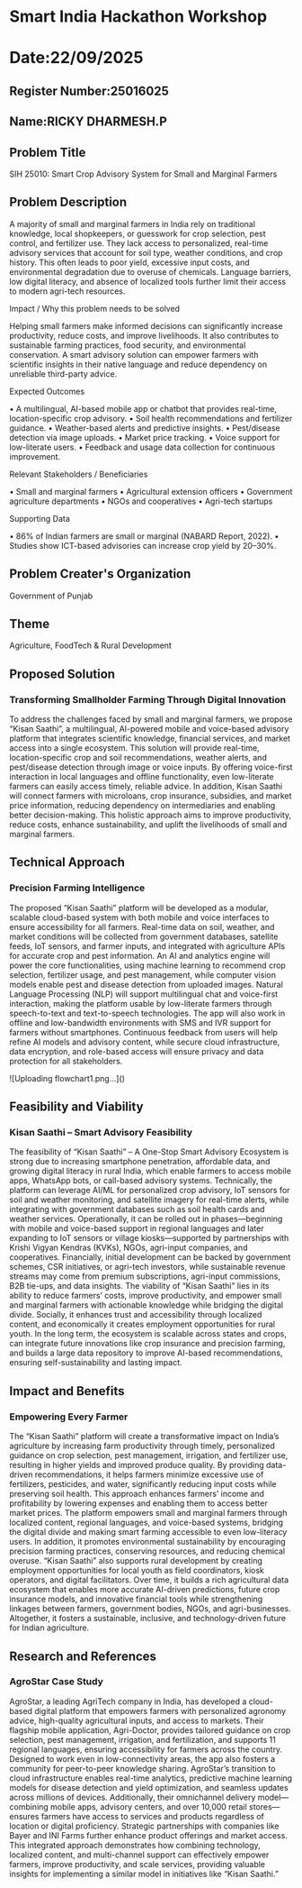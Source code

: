 # Smart India Hackathon Workshop
# Date:22/09/2025
## Register Number:25016025
## Name:RICKY DHARMESH.P
## Problem Title
SIH 25010: Smart Crop Advisory System for Small and Marginal Farmers
## Problem Description
A majority of small and marginal farmers in India rely on traditional knowledge, local shopkeepers, or guesswork for crop selection, pest control, and fertilizer use. They lack access to personalized, real-time advisory services that account for soil type, weather conditions, and crop history. This often leads to poor yield, excessive input costs, and environmental degradation due to overuse of chemicals. Language barriers, low digital literacy, and absence of localized tools further limit their access to modern agri-tech resources.

Impact / Why this problem needs to be solved

Helping small farmers make informed decisions can significantly increase productivity, reduce costs, and improve livelihoods. It also contributes to sustainable farming practices, food security, and environmental conservation. A smart advisory solution can empower farmers with scientific insights in their native language and reduce dependency on unreliable third-party advice.

Expected Outcomes

• A multilingual, AI-based mobile app or chatbot that provides real-time, location-specific crop advisory.
• Soil health recommendations and fertilizer guidance.
• Weather-based alerts and predictive insights.
• Pest/disease detection via image uploads.
• Market price tracking.
• Voice support for low-literate users.
• Feedback and usage data collection for continuous improvement.

Relevant Stakeholders / Beneficiaries

• Small and marginal farmers
• Agricultural extension officers
• Government agriculture departments
• NGOs and cooperatives
• Agri-tech startups

Supporting Data

• 86% of Indian farmers are small or marginal (NABARD Report, 2022).
• Studies show ICT-based advisories can increase crop yield by 20–30%.

## Problem Creater's Organization
Government of Punjab

## Theme
Agriculture, FoodTech & Rural Development

## Proposed Solution
<h3>Transforming Smallholder Farming Through Digital Innovation</h3>
<p>To address the challenges faced by small and marginal farmers, we propose “Kisan Saathi”, a multilingual, AI-powered mobile and voice-based advisory platform that integrates scientific knowledge, financial services, and market access into a single ecosystem. This solution will provide real-time, location-specific crop and soil recommendations, weather alerts, and pest/disease detection through image or voice inputs. By offering voice-first interaction in local languages and offline functionality, even low-literate farmers can easily access timely, reliable advice. In addition, Kisan Saathi will connect farmers with microloans, crop insurance, subsidies, and market price information, reducing dependency on intermediaries and enabling better decision-making. This holistic approach aims to improve productivity, reduce costs, enhance sustainability, and uplift the livelihoods of small and marginal farmers.</p>

## Technical Approach
<h3>Precision Farming Intelligence</h3>
<p>
  The proposed “Kisan Saathi” platform will be developed as a modular, scalable cloud-based system with both mobile and voice interfaces to ensure accessibility for all farmers. Real-time data on soil, weather, and market conditions will be collected from government databases, satellite feeds, IoT sensors, and farmer inputs, and integrated with agriculture APIs for accurate crop and pest information. An AI and analytics engine will power the core functionalities, using machine learning to recommend crop selection, fertilizer usage, and pest management, while computer vision models enable pest and disease detection from uploaded images. Natural Language Processing (NLP) will support multilingual chat and voice-first interaction, making the platform usable by low-literate farmers through speech-to-text and text-to-speech technologies. The app will also work in offline and low-bandwidth environments with SMS and IVR support for farmers without smartphones. Continuous feedback from users will help refine AI models and advisory content, while secure cloud infrastructure, data encryption, and role-based access will ensure privacy and data protection for all stakeholders.
</p> 
  ![Uploading flowchart1.png…]()



## Feasibility and Viability
<h3>Kisan Saathi – Smart Advisory Feasibility</h3>
<p>
  The feasibility of “Kisan Saathi” – A One-Stop Smart Advisory Ecosystem is strong due to increasing smartphone penetration, affordable data, and growing digital literacy in rural India, which enable farmers to access mobile apps, WhatsApp bots, or call-based advisory systems. Technically, the platform can leverage AI/ML for personalized crop advisory, IoT sensors for soil and weather monitoring, and satellite imagery for real-time alerts, while integrating with government databases such as soil health cards and weather services. Operationally, it can be rolled out in phases—beginning with mobile and voice-based support in regional languages and later expanding to IoT sensors or village kiosks—supported by partnerships with Krishi Vigyan Kendras (KVKs), NGOs, agri-input companies, and cooperatives. Financially, initial development can be backed by government schemes, CSR initiatives, or agri-tech investors, while sustainable revenue streams may come from premium subscriptions, agri-input commissions, B2B tie-ups, and data insights. The viability of “Kisan Saathi” lies in its ability to reduce farmers’ costs, improve productivity, and empower small and marginal farmers with actionable knowledge while bridging the digital divide. Socially, it enhances trust and accessibility through localized content, and economically it creates employment opportunities for rural youth. In the long term, the ecosystem is scalable across states and crops, can integrate future innovations like crop insurance and precision farming, and builds a large data repository to improve AI-based recommendations, ensuring self-sustainability and lasting impact.
</p>

## Impact and Benefits
<h3>Empowering Every Farmer</h3>
<p>The “Kisan Saathi” platform will create a transformative impact on India’s agriculture by increasing farm productivity through timely, personalized guidance on crop selection, pest management, irrigation, and fertilizer use, resulting in higher yields and improved produce quality. By providing data-driven recommendations, it helps farmers minimize excessive use of fertilizers, pesticides, and water, significantly reducing input costs while preserving soil health. This approach enhances farmers’ income and profitability by lowering expenses and enabling them to access better market prices. The platform empowers small and marginal farmers through localized content, regional languages, and voice-based systems, bridging the digital divide and making smart farming accessible to even low-literacy users. In addition, it promotes environmental sustainability by encouraging precision farming practices, conserving resources, and reducing chemical overuse. “Kisan Saathi” also supports rural development by creating employment opportunities for local youth as field coordinators, kiosk operators, and digital facilitators. Over time, it builds a rich agricultural data ecosystem that enables more accurate AI-driven predictions, future crop insurance models, and innovative financial tools while strengthening linkages between farmers, government bodies, NGOs, and agri-businesses. Altogether, it fosters a sustainable, inclusive, and technology-driven future for Indian agriculture.</p>

## Research and References
<h3>AgroStar Case Study</h3>
<p>
  AgroStar, a leading AgriTech company in India, has developed a cloud-based digital platform that empowers farmers with personalized agronomy advice, high-quality agricultural inputs, and access to markets. Their flagship mobile application, Agri-Doctor, provides tailored guidance on crop selection, pest management, irrigation, and fertilization, and supports 11 regional languages, ensuring accessibility for farmers across the country. Designed to work even in low-connectivity areas, the app also fosters a community for peer-to-peer knowledge sharing. AgroStar’s transition to cloud infrastructure enables real-time analytics, predictive machine learning models for disease detection and yield optimization, and seamless updates across millions of devices. Additionally, their omnichannel delivery model—combining mobile apps, advisory centers, and over 10,000 retail stores—ensures farmers have access to services and products regardless of location or digital proficiency. Strategic partnerships with companies like Bayer and INI Farms further enhance product offerings and market access. This integrated approach demonstrates how combining technology, localized content, and multi-channel support can effectively empower farmers, improve productivity, and scale services, providing valuable insights for implementing a similar model in initiatives like “Kisan Saathi.”
</p>

